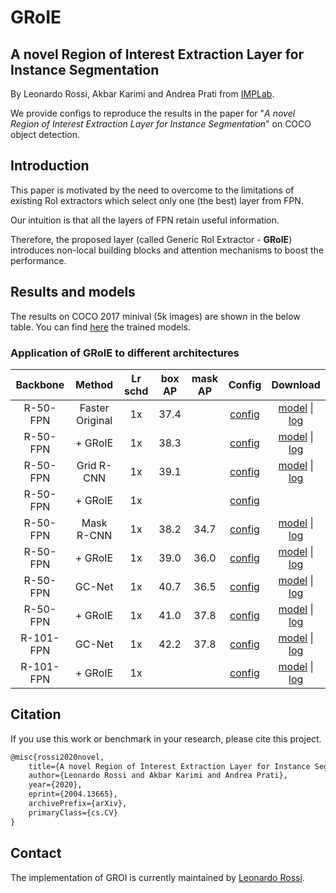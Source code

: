 # GRoIE

## A novel Region of Interest Extraction Layer for Instance Segmentation

By Leonardo Rossi, Akbar Karimi and Andrea Prati from
[IMPLab](http://implab.ce.unipr.it/).

We provide configs to reproduce the results in the paper for
"*A novel Region of Interest Extraction Layer for Instance Segmentation*"
on COCO object detection.

## Introduction

<!-- [ALGORITHM] -->

This paper is motivated by the need to overcome to the limitations of existing
RoI extractors which select only one (the best) layer from FPN.

Our intuition is that all the layers of FPN retain useful information.

Therefore, the proposed layer (called Generic RoI Extractor - **GRoIE**)
introduces non-local building blocks and attention mechanisms to boost the
performance.

## Results and models

The results on COCO 2017 minival (5k images) are shown in the below table.
You can find
[here](https://drive.google.com/drive/folders/19ssstbq_h0Z1cgxHmJYFO8s1arf3QJbT)
the trained models.

### Application of GRoIE to different architectures

| Backbone  | Method            | Lr schd | box AP | mask AP |  Config | Download|
| :-------: | :--------------: | :-----: | :----: | :-----: | :-------:| :--------:|
| R-50-FPN  | Faster Original  |   1x    |  37.4  |         | [config](../faster_rcnn/faster_rcnn_r50_fpn_1x_coco.py) | [model](http://download.openmmlab.com/mmdetection/v2.0/faster_rcnn/faster_rcnn_r50_fpn_1x_coco/faster_rcnn_r50_fpn_1x_coco_20200130-047c8118.pth) &#124; [log](http://download.openmmlab.com/mmdetection/v2.0/faster_rcnn/faster_rcnn_r50_fpn_1x_coco/faster_rcnn_r50_fpn_1x_coco_20200130_204655.log.json) |
| R-50-FPN  | + GRoIE          |   1x    |  38.3  |         | [config](./faster_rcnn_r50_fpn_groie_1x_coco.py) | [model](http://download.openmmlab.com/mmdetection/v2.0/groie/faster_rcnn_r50_fpn_groie_1x_coco/faster_rcnn_r50_fpn_groie_1x_coco_20200604_211715-66ee9516.pth) &#124; [log](http://download.openmmlab.com/mmdetection/v2.0/groie/faster_rcnn_r50_fpn_groie_1x_coco/faster_rcnn_r50_fpn_groie_1x_coco_20200604_211715.log.json) |
| R-50-FPN  | Grid R-CNN       |   1x    |  39.1  |         | [config](./grid_rcnn_r50_fpn_gn-head_1x_coco.py)| [model](http://download.openmmlab.com/mmdetection/v2.0/groie/grid_rcnn_r50_fpn_gn-head_1x_coco/grid_rcnn_r50_fpn_gn-head_1x_coco_20200605_202059-64f00ee8.pth) &#124; [log](http://download.openmmlab.com/mmdetection/v2.0/groie/grid_rcnn_r50_fpn_gn-head_1x_coco/grid_rcnn_r50_fpn_gn-head_1x_coco_20200605_202059.log.json) |
| R-50-FPN  | + GRoIE          |   1x    |    |         | [config](./grid_rcnn_r50_fpn_gn-head_groie_1x_coco.py)||
| R-50-FPN  | Mask R-CNN       |   1x    |  38.2  |  34.7   | [config](../mask_rcnn/mask_rcnn_r50_fpn_1x_coco.py)| [model](http://download.openmmlab.com/mmdetection/v2.0/mask_rcnn/mask_rcnn_r50_fpn_1x_coco/mask_rcnn_r50_fpn_1x_coco_20200205-d4b0c5d6.pth) &#124; [log](http://download.openmmlab.com/mmdetection/v2.0/mask_rcnn/mask_rcnn_r50_fpn_1x_coco/mask_rcnn_r50_fpn_1x_coco_20200205_050542.log.json) |
| R-50-FPN  | + GRoIE          |   1x    |  39.0  |  36.0   | [config](./mask_rcnn_r50_fpn_groie_1x_coco.py) | [model](http://download.openmmlab.com/mmdetection/v2.0/groie/mask_rcnn_r50_fpn_groie_1x_coco/mask_rcnn_r50_fpn_groie_1x_coco_20200604_211715-50d90c74.pth) &#124; [log](http://download.openmmlab.com/mmdetection/v2.0/groie/mask_rcnn_r50_fpn_groie_1x_coco/mask_rcnn_r50_fpn_groie_1x_coco_20200604_211715.log.json) |
| R-50-FPN  | GC-Net           |   1x    |  40.7  |  36.5   | [config](../gcnet/mask_rcnn_r50_fpn_syncbn-backbone_r4_gcb_c3-c5_1x_coco.py) | [model](http://download.openmmlab.com/mmdetection/v2.0/gcnet/mask_rcnn_r50_fpn_syncbn-backbone_r4_gcb_c3-c5_1x_coco/mask_rcnn_r50_fpn_syncbn-backbone_r4_gcb_c3-c5_1x_coco_20200202-50b90e5c.pth) &#124; [log](http://download.openmmlab.com/mmdetection/v2.0/gcnet/mask_rcnn_r50_fpn_syncbn-backbone_r4_gcb_c3-c5_1x_coco/mask_rcnn_r50_fpn_syncbn-backbone_r4_gcb_c3-c5_1x_coco_20200202_085547.log.json) |
| R-50-FPN  | + GRoIE          |   1x    |  41.0  |  37.8   | [config](./mask_rcnn_r50_fpn_syncbn-backbone_r4_gcb_c3-c5_groie_1x_coco.py) |[model](http://download.openmmlab.com/mmdetection/v2.0/groie/mask_rcnn_r50_fpn_syncbn-backbone_r4_gcb_c3-c5_groie_1x_coco/mask_rcnn_r50_fpn_syncbn-backbone_r4_gcb_c3-c5_groie_1x_coco_20200604_211715-42eb79e1.pth) &#124; [log](http://download.openmmlab.com/mmdetection/v2.0/groie/mask_rcnn_r50_fpn_syncbn-backbone_r4_gcb_c3-c5_groie_1x_coco/mask_rcnn_r50_fpn_syncbn-backbone_r4_gcb_c3-c5_groie_1x_coco_20200604_211715-42eb79e1.pth) |
| R-101-FPN | GC-Net           |   1x    |  42.2  |  37.8   | [config](../gcnet/mask_rcnn_r101_fpn_syncbn-backbone_r4_gcb_c3-c5_1x_coco.py) | [model](http://download.openmmlab.com/mmdetection/v2.0/gcnet/mask_rcnn_r101_fpn_syncbn-backbone_r4_gcb_c3-c5_1x_coco/mask_rcnn_r101_fpn_syncbn-backbone_r4_gcb_c3-c5_1x_coco_20200206-8407a3f0.pth) &#124; [log](http://download.openmmlab.com/mmdetection/v2.0/gcnet/mask_rcnn_r101_fpn_syncbn-backbone_r4_gcb_c3-c5_1x_coco/mask_rcnn_r101_fpn_syncbn-backbone_r4_gcb_c3-c5_1x_coco_20200206_142508.log.json) |
| R-101-FPN | + GRoIE          |   1x    |   |    | [config](./mask_rcnn_r101_fpn_syncbn-backbone_r4_gcb_c3-c5_groie_1x_coco.py)| [model](http://download.openmmlab.com/mmdetection/v2.0/groie/mask_rcnn_r101_fpn_syncbn-backbone_r4_gcb_c3-c5_groie_1x_coco/mask_rcnn_r101_fpn_syncbn-backbone_r4_gcb_c3-c5_groie_1x_coco_20200607_224507-8daae01c.pth) &#124; [log](http://download.openmmlab.com/mmdetection/v2.0/groie/mask_rcnn_r101_fpn_syncbn-backbone_r4_gcb_c3-c5_groie_1x_coco/mask_rcnn_r101_fpn_syncbn-backbone_r4_gcb_c3-c5_groie_1x_coco_20200607_224507.log.json) |

## Citation

If you use this work or benchmark in your research, please cite this project.

```latex
@misc{rossi2020novel,
    title={A novel Region of Interest Extraction Layer for Instance Segmentation},
    author={Leonardo Rossi and Akbar Karimi and Andrea Prati},
    year={2020},
    eprint={2004.13665},
    archivePrefix={arXiv},
    primaryClass={cs.CV}
}
```

## Contact

The implementation of GROI is currently maintained by
[Leonardo Rossi](https://github.com/hachreak/).
